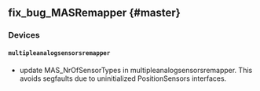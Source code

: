 ## fix_bug_MASRemapper {#master}

### Devices

#### `multipleanalogsensorsremapper`

- update MAS_NrOfSensorTypes in multipleanalogsensorsremapper. This avoids segfaults due to uninitialized PositionSensors interfaces.


